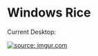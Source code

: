 # Windows Rice

Current Desktop:

<a href="https://u.teknik.io/ZNCt20.png"><img src="https://u.teknik.io/ZNCt20.png" title="source: imgur.com" /></a>
